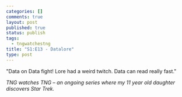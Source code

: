 ```yaml
--- 
categories: []
comments: true
layout: post
published: true
status: publish
tags: 
  - tngwatchestng
title: "S1:E13 - Datalore"
type: post
---
```

"Data on Data fight! Lore had a weird twitch. Data can read really fast."

<div>

<em>TNG watches TNG – an ongoing series where my 11 year old daughter discovers Star Trek.</em>

</div>
